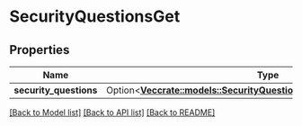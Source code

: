 # SecurityQuestionsGet

## Properties

Name | Type | Description | Notes
------------ | ------------- | ------------- | -------------
**security_questions** | Option<[**Vec<crate::models::SecurityQuestionsGetSecurityQuestionsInner>**](SecurityQuestionsGet_security_questions_inner.md)> |  | [optional]

[[Back to Model list]](../README.md#documentation-for-models) [[Back to API list]](../README.md#documentation-for-api-endpoints) [[Back to README]](../README.md)


